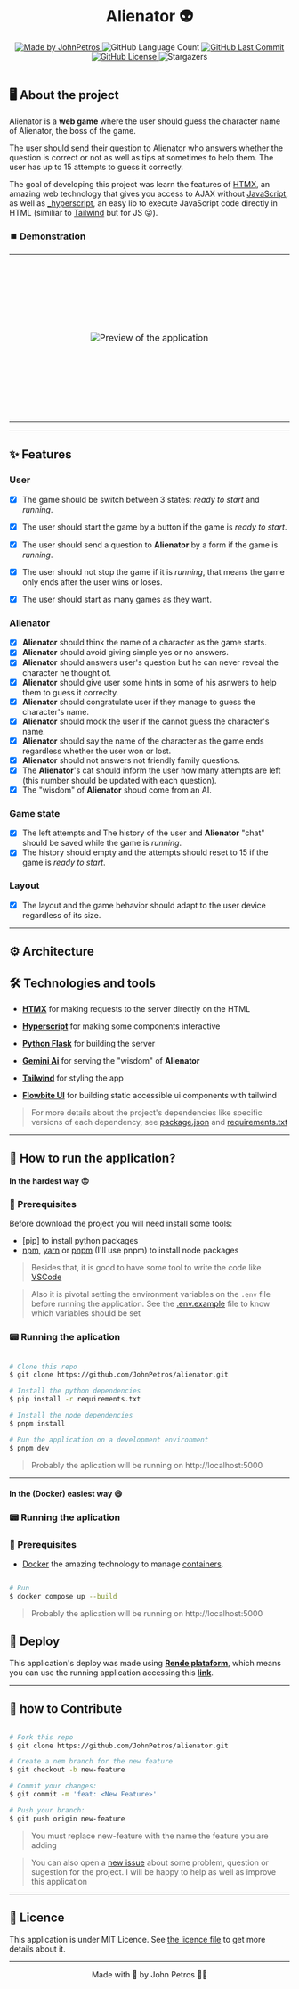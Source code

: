 <h1 align="center">
  Alienator 👽
</h1>

<div align="center">
   <a href="https://github.com/JohnPetros">
      <img alt="Made by JohnPetros" src="https://img.shields.io/badge/made%20by-JohnPetros-blueviolet">
   </a>
   <img alt="GitHub Language Count" src="https://img.shields.io/github/languages/count/JohnPetros/alienator">
   <a href="https://github.com/JohnPetros/alienator/commits/main">
      <img alt="GitHub Last Commit" src="https://img.shields.io/github/last-commit/JohnPetros/alienator">
   </a>
  </a>
   </a>
   <a href="https://github.com/JohnPetros/alienator/blob/main/LICENSE.md">
      <img alt="GitHub License" src="https://img.shields.io/github/license/JohnPetros/alienator">
   </a>
    <img alt="Stargazers" src="https://img.shields.io/github/stars/JohnPetros/alienator?style=social">
</div>
<br>



## 🖥️ About the project

Alienator is a **web game** where the user should guess the character name of Alienator, the boss of the game.

The user should send their question to Alienator who answers whether the question is correct or not as well as tips at sometimes to help them. The user has up to 15 attempts to guess it correctly.

The goal of developing this project was learn the features of [HTMX](https://htmx.org/), an amazing web technology that gives you access to AJAX without [JavaScript](https://developer.mozilla.org/pt-BR/docs/Web/JavaScript), as well as [_hyperscript](https://hyperscript.org/), an easy lib to execute JavaScript code directly in HTML (similiar to [Tailwind](https://tailwindcss.com/) but for JS 😜).

### ⏹️ Demonstration

<table align="center">
  <tr>
    <td align="center" width="600" height="300">
    <img src=".github/images/preview.gif" alt="Preview of the application" />
    </td>
  </tr>
</table>

---

## ✨ Features

### User

- [x] The game should be switch between 3 states: *ready to start* and *running*.
- [x] The user should start the game by a button if the game is *ready to start*.
- [x] The user should send a question to **Alienator** by a form if the game is *running*.
- [x] The user should not stop the game if it is *running*, that means the game only ends after the user wins or loses.
- [x] The user should start as many games as they want.


### Alienator

- [x] **Alienator** should think the name of a character as the game starts.
- [x] **Alienator** should avoid giving simple yes or no answers.
- [x] **Alienator** should answers user's question but he can never reveal the character he thought of.
- [x] **Alienator** should give user some hints in some of his asnwers to help them to guess it correclty.
- [x] **Alienator** should congratulate user if they manage to guess the character's name.
- [x] **Alienator** should mock the user if the cannot guess the character's name.
- [x] **Alienator** should say the name of the character as the game ends regardless whether the user won or lost.
- [x] **Alienator** should not answers not friendly family questions.
- [x] The **Alienator**'s cat should inform the user how many attempts are left (this number should be updated with each question).
- [x] The "wisdom" of **Alienator** shoud come from an AI.

### Game state

- [x] The left attempts and The history of the user and **Alienator** "chat" should be saved while the game is *running*.
- [x] The history should empty and the attempts should reset to 15 if the game is *ready to start*.
    
### Layout

- [x] The layout and the game behavior should adapt to the user device regardless of its size.

---

## ⚙️ Architecture

## 🛠️ Technologies and tools

- **[HTMX](https://tailwindcss.com/)** for making requests to the server directly on the HTML

- **[Hyperscript](https://hyperscript.org/)** for making some components interactive

- **[Python Flask](https://flask.palletsprojects.com/en/3.0.x/)** for building the server

- **[Gemini Ai](https://gemini.google.com/app)** for serving the "wisdom" of **Alienator**

- **[Tailwind](https://tailwindcss.com/)** for styling the app

- **[Flowbite UI](https://preline.co/)** for building static accessible ui components with tailwind


> For more details about the project's dependencies like specific versions of each dependency, see [package.json](https://github.com/JohnPetros/alienator/blob/main/package.json) and [requirements.txt](https://github.com/JohnPetros/alienator/blob/main/requirements.txt)

---

## 🚀 How to run the application?

#### In the hardest way 😔

### 🔧 Prerequisites

Before download the project you will need install some tools:

- [pip] to install python packages
- [npm](https://nodejs.org/en), [yarn](https://nodejs.org/en) or [pnpm](https://pnpm.io/pt/) (I'll use pnpm) to install node packages

> Besides that, it is good to have some tool to write the code like [VSCode](https://code.visualstudio.com/)

> Also it is pivotal setting the environment variables on the `.env` file before running the application. See the [.env.example](https://github.com/JohnPetros/alienator/blob/main/.env.example) file to know which variables should be set

### 📟 Running the aplication

```bash

# Clone this repo
$ git clone https://github.com/JohnPetros/alienator.git

# Install the python dependencies
$ pip install -r requirements.txt

# Install the node dependencies
$ pnpm install

# Run the application on a development environment
$ pnpm dev

```

> Probably the aplication will be running on http://localhost:5000

---

#### In the (Docker) easiest way 😄

### 📟 Running the aplication

### 🔧 Prerequisites

- [Docker](https://www.docker.com/) the amazing technology to manage [containers](https://www.docker.com/resources/what-container/).


```bash

# Run
$ docker compose up --build

```

> Probably the aplication will be running on http://localhost:5000

## 🚚 Deploy

This application's deploy was made using **[Rende plataform](https://www.render.com/)**, which means you can use the running application accessing this **[link](https://alienator.onrender.com)**.

---

## 🤝 how to Contribute

```bash

# Fork this repo
$ git clone https://github.com/JohnPetros/alienator.git

# Create a nem branch for the new feature
$ git checkout -b new-feature

# Commit your changes:
$ git commit -m 'feat: <New Feature>'

# Push your branch:
$ git push origin new-feature

```

> You must replace new-feature with the name the feature you are adding

> You can also open a [new issue](https://github.com/JohnPetros/alienator/issues) about some problem, question or sugestion for the project. I will be happy to help as well as improve this application

---

## 📝 Licence

This application is under MIT Licence. See [the licence file](https://github.com/JohnPetros/alienator/blob/main/license) to get more details about it.

---

<p align="center">
  Made with 💜 by John Petros 👋🏻
</p>
